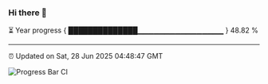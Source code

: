 ### Hi there 👋

⏳ Year progress { ██████████████▁▁▁▁▁▁▁▁▁▁▁▁▁▁▁▁ } 48.82 %

---

⏰ Updated on Sat, 28 Jun 2025 04:48:47 GMT

![Progress Bar CI](https://github.com/IshwaranRudhara/GIT-ACTION/workflows/Progress%20Bar%20CI/badge.svg)
